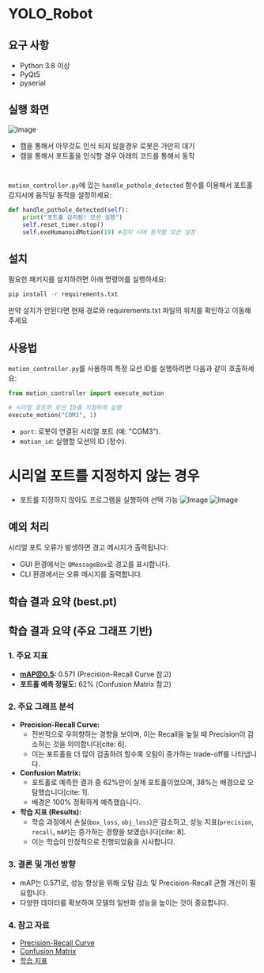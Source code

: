 # YOLO_Robot



## 요구 사항

- Python 3.8 이상
- PyQt5
- pyserial

## 실행 화면
![Image](https://github.com/user-attachments/assets/b9ea69c6-b2c9-4399-a505-8159505a4900)


 - 캠을 통해서 아무것도 인식 되지 않을경우 로봇은 가만히 대기
 - 캠을 통해서 포트홀을 인식할 경우 아래의 코드를 통해서 동작
# 
 
`motion_controller.py`에 있는 `handle_pothole_detected` 함수를 이용해서 포트홀 감지시에 움직일 동작을 설정하세요:
```python
def handle_pothole_detected(self):
    print("포트홀 감지됨! 모션 실행")
    self.reset_timer.stop()
    self.exeHumanoidMotion(19) #감지 시에 동작할 모션 설정
```
## 설치

필요한 패키지를 설치하려면 아래 명령어를 실행하세요:

```bash
pip install -r requirements.txt
```
만약 설치가 안된다면 현재 경로와 requirements.txt 파일의 위치를 확인하고 이동해주세요


## 사용법

`motion_controller.py`를 사용하여 특정 모션 ID를 실행하려면 다음과 같이 호출하세요:

```python
from motion_controller import execute_motion

# 시리얼 포트와 모션 ID를 지정하여 실행
execute_motion("COM3", 1)
```

- `port`: 로봇이 연결된 시리얼 포트 (예: "COM3").
- `motion_id`: 실행할 모션의 ID (정수).

# 시리얼 포트를 지정하지 않는 경우
 - 포트를 지정하지 않아도 프로그램을 실행하여 선택 가능
![Image](https://github.com/user-attachments/assets/a9a52cb8-158d-4fd4-a054-15251777a092)
![Image](https://github.com/user-attachments/assets/cf9b51f7-c989-402f-8683-c07dddf900d0)

## 예외 처리

시리얼 포트 오류가 발생하면 경고 메시지가 출력됩니다:
- GUI 환경에서는 `QMessageBox`로 경고를 표시합니다.
- CLI 환경에서는 오류 메시지를 출력합니다.

## 학습 결과 요약 (best.pt)
## 학습 결과 요약 (주요 그래프 기반)

### 1. 주요 지표

* **mAP@0.5:** 0.571 (Precision-Recall Curve 참고)
* **포트홀 예측 정밀도:** 62% (Confusion Matrix 참고)

### 2. 주요 그래프 분석

* **Precision-Recall Curve:**
    * 전반적으로 우하향하는 경향을 보이며, 이는 Recall을 높일 때 Precision이 감소하는 것을 의미합니다[cite: 6].
    * 이는 포트홀을 더 많이 검출하려 할수록 오탐이 증가하는 trade-off를 나타냅니다.
* **Confusion Matrix:**
    * 포트홀로 예측한 결과 중 62%만이 실제 포트홀이었으며, 38%는 배경으로 오탐했습니다[cite: 1].
    * 배경은 100% 정확하게 예측했습니다.
* **학습 지표 (Results):**
    * 학습 과정에서 손실(`box_loss`, `obj_loss`)은 감소하고, 성능 지표(`precision`, `recall`, `mAP`)는 증가하는 경향을 보였습니다[cite: 8].
    * 이는 학습이 안정적으로 진행되었음을 시사합니다.

### 3. 결론 및 개선 방향

* mAP는 0.571로, 성능 향상을 위해 오탐 감소 및 Precision-Recall 균형 개선이 필요합니다.
* 다양한 데이터를 확보하여 모델의 일반화 성능을 높이는 것이 중요합니다.

 ### 4. 참고 자료

* [Precision-Recall Curve](PR_curve.png)
* [Confusion Matrix](confusion_matrix.png)
* [학습 지표](results.jpg)

